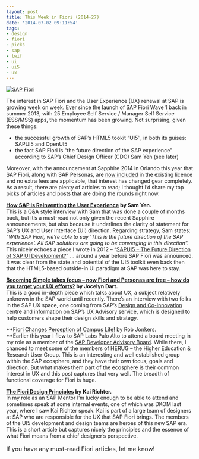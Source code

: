 ```yaml
---
layout: post
title: This Week in Fiori (2014-27)
date: '2014-07-02 09:11:54'
tags:
- design
- fiori
- picks
- sap
- twif
- ui
- ui5
- ux
---
```



[![SAP Fiori](/wp-content/uploads/2014/07/fiori.png)](/wp-content/uploads/2014/07/fiori.png)

The interest in SAP Fiori and the User Experience (UX) renewal at SAP is growing week on week. Ever since the launch of SAP Fiori Wave 1 back in summer 2013, with 25 Employee Self Service / Manager Self Service (ESS/MSS) apps, the momentum has been growing. Not surprising, given these things:

- the successful growth of SAP’s HTML5 tookit “UI5″, in both its guises: SAPUI5 and OpenUI5
- the fact SAP Fiori is “the future direction of the SAP experience” according to SAP’s Chief Design Officer (CDO) Sam Yen (see later)

Moreover, with the announcement at Sapphire 2014 in Orlando this year that SAP Fiori, along with SAP Personas, are [now included](http://www.news-sap.com/sapphire-now-sap-fiori-user-experience/) in the existing licence and no extra fees are applicable, that interest has changed gear completely. As a result, there are plenty of articles to read; I thought I’d share my top picks of articles and posts that are doing the rounds right now.

**[How SAP is Reinventing the User Experience](http://sapinsider.wispubs.com/Assets/Articles/2014/April/SPI-how-SAP-is-reinventing-the-user-experience) by Sam Yen.**  
 This is a Q&A style interview with Sam that was done a couple of months back, but it’s a must-read not only given the recent Sapphire announcements, but also because it underlines the clarity of statement for SAP’s UX and User Interface (UI) direction. Regarding strategy, Sam states: “*With SAP Fiori, we’re able to say ‘This is the future direction of the SAP experience’. All SAP solutions are going to be converging in this direction*“. This nicely echoes a piece I wrote in 2012 – “[SAPUI5 – The Future Direction of SAP UI Development?](http://uxcoxygen.com/news/sapui5-is-the-future-direction-for-sap-ui-development)” … around a year before SAP Fiori was announced. It was clear from the state and potential of the UI5 toolkit even back then that the HTML5-based outside-in UI paradigm at SAP was here to stay.

**[Becoming Simple takes focus – now Fiori and Personas are free – how do you target your UX efforts?](http://scn.sap.com/community/ui-technology/blog/2014/06/28/becoming-simple-takes-focus--now-fiori-personas-are-free--how-do-you-target-your-ux-efforts) by Jocelyn Dart.**  
 This is a good in-depth piece which talks about UX, a subject relatively unknown in the SAP world until recently. There’s an interview with two folks in the SAP UX space, one coming from SAP’s [Design and Co-innovation](http://design-co-innovation.tumblr.com/) centre and information on SAP’s UX Advisory service, which is designed to help customers shape their design skills and strategy.

**[Fiori Changes Perception of Campus Life!](http://scn.sap.com/community/higher-education-and-research/blog/2014/06/30/fiori-changes-perception-of-campus-life) by Rob Jonkers.  
**Earlier this year I flew to SAP Labs Palo Alto to attend a board meeting in my role as a member of the [SAP Developer Advisory Board](http://board.sapdevcenter.com/). While there, I chanced to meet some of the members of HERUG – the Higher Education & Research User Group. This is an interesting and well established group within the SAP ecosphere, and they have their own focus, goals and direction. But what makes them part of the ecosphere is their common interest in UX and this post captures that very well. The breadth of functional coverage for Fiori is huge.

**[The Fiori Design Principles](http://scn.sap.com/people/kai.richter/blog/2014/06/30/the-fiori-design-principles) by Kai Richter.**  
 In my role as an SAP Mentor I’m lucky enough to be able to attend and sometimes speak at some internal events, one of which was DKOM last year, where I saw Kai Richter speak. Kai is part of a large team of designers at SAP who are responsible for the UX that SAP Fiori brings. The members of the UI5 development and design teams are heroes of this new SAP era. This is a short article but captures nicely the principles and the essence of what Fiori means from a chief designer’s perspective.

<span style="line-height: 1.714285714; font-size: 1rem;">If you have any must-read Fiori articles, let me know! </span>


